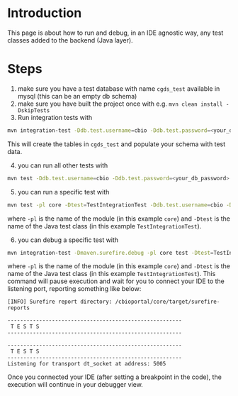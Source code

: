 # Introduction

This page is about how to run and debug, in an IDE agnostic way,
any test classes added to the backend (Java layer).

# Steps

1. make sure you have a test database with name `cgds_test` available in mysql (this can be an empty db schema)
2. make sure you have built the project once with e.g. `mvn clean install -DskipTests`
3. Run integration tests with

```bash
mvn integration-test -Ddb.test.username=cbio -Ddb.test.password=<your_db_password>
```

This will create the tables in `cgds_test` and populate your schema with test data.

4. you can run all other tests with

```bash
mvn test -Ddb.test.username=cbio -Ddb.test.password=<your_db_password>
```

5. you can run a specific test with

```bash
mvn test -pl core -Dtest=TestIntegrationTest -Ddb.test.username=cbio -Ddb.test.password= <your_db_password>
```

where `-pl` is the name of the module (in this example `core`) and `-Dtest` is the name of the Java test
class (in this example `TestIntegrationTest`).

6. you can debug a specific test with

```bash
mvn integration-test -Dmaven.surefire.debug -pl core test -Dtest=TestIntegrationTest -Ddb.test.username=cbio -Ddb.test.password=<your_db_password>
```

where `-pl` is the name of the module (in this example `core`) and `-Dtest` is the name of the Java test
class (in this example `TestIntegrationTest`).
This command will pause execution and wait for you to connect your IDE to the listening port,
reporting something like below:

```
[INFO] Surefire report directory: /cbioportal/core/target/surefire-reports

-------------------------------------------------------
 T E S T S
-------------------------------------------------------

-------------------------------------------------------
 T E S T S
-------------------------------------------------------
Listening for transport dt_socket at address: 5005
```

Once you connected your IDE (after setting a breakpoint in the code), the execution will continue
in your debugger view.
